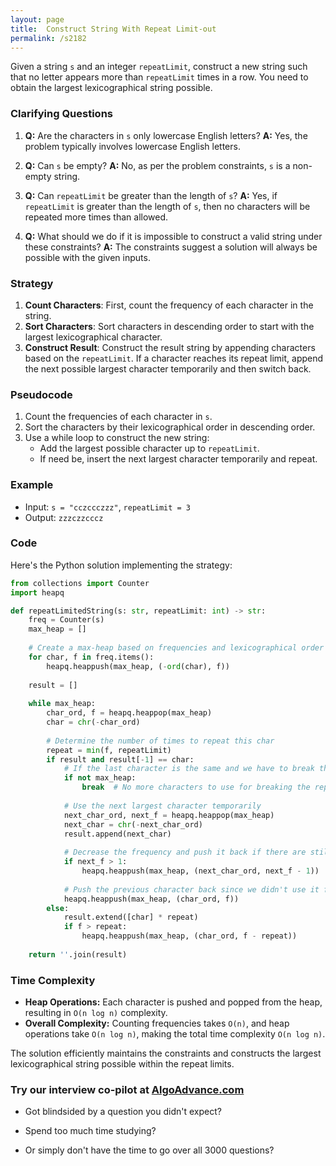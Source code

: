 ```yaml
---
layout: page
title:  Construct String With Repeat Limit-out
permalink: /s2182
---
```


Given a string `s` and an integer `repeatLimit`, construct a new string such that no letter appears more than `repeatLimit` times in a row. You need to obtain the largest lexicographical string possible. 

### Clarifying Questions

1. **Q:** Are the characters in `s` only lowercase English letters?
   **A:** Yes, the problem typically involves lowercase English letters.

2. **Q:** Can `s` be empty?
   **A:** No, as per the problem constraints, `s` is a non-empty string.

3. **Q:** Can `repeatLimit` be greater than the length of `s`?
   **A:** Yes, if `repeatLimit` is greater than the length of `s`, then no characters will be repeated more times than allowed.

4. **Q:** What should we do if it is impossible to construct a valid string under these constraints?
   **A:** The constraints suggest a solution will always be possible with the given inputs.

### Strategy

1. **Count Characters**: First, count the frequency of each character in the string.
2. **Sort Characters**: Sort characters in descending order to start with the largest lexicographical character.
3. **Construct Result**: Construct the result string by appending characters based on the `repeatLimit`. If a character reaches its repeat limit, append the next possible largest character temporarily and then switch back.

### Pseudocode

1. Count the frequencies of each character in `s`.
2. Sort the characters by their lexicographical order in descending order.
3. Use a while loop to construct the new string:
   - Add the largest possible character up to `repeatLimit`.
   - If need be, insert the next largest character temporarily and repeat.

### Example

- Input: `s = "cczccczzz"`, `repeatLimit = 3`
- Output: `zzzczzcccz`

### Code

Here's the Python solution implementing the strategy:

```python
from collections import Counter
import heapq

def repeatLimitedString(s: str, repeatLimit: int) -> str:
    freq = Counter(s)
    max_heap = []
    
    # Create a max-heap based on frequencies and lexicographical order
    for char, f in freq.items():
        heapq.heappush(max_heap, (-ord(char), f))
    
    result = []
    
    while max_heap:
        char_ord, f = heapq.heappop(max_heap)
        char = chr(-char_ord)
        
        # Determine the number of times to repeat this char
        repeat = min(f, repeatLimit)
        if result and result[-1] == char:
            # If the last character is the same and we have to break the limit
            if not max_heap:
                break  # No more characters to use for breaking the repetition
                
            # Use the next largest character temporarily
            next_char_ord, next_f = heapq.heappop(max_heap)
            next_char = chr(-next_char_ord)
            result.append(next_char)
            
            # Decrease the frequency and push it back if there are still some left
            if next_f > 1:
                heapq.heappush(max_heap, (next_char_ord, next_f - 1))
                
            # Push the previous character back since we didn't use it fully
            heapq.heappush(max_heap, (char_ord, f))
        else:
            result.extend([char] * repeat)
            if f > repeat:
                heapq.heappush(max_heap, (char_ord, f - repeat))
    
    return ''.join(result)
```

### Time Complexity

- **Heap Operations:** Each character is pushed and popped from the heap, resulting in `O(n log n)` complexity.
- **Overall Complexity:** Counting frequencies takes `O(n)`, and heap operations take `O(n log n)`, making the total time complexity `O(n log n)`.

The solution efficiently maintains the constraints and constructs the largest lexicographical string possible within the repeat limits.


### Try our interview co-pilot at [AlgoAdvance.com](https://algoAdvance.com)

- Got blindsided by a question you didn't expect?

- Spend too much time studying?

- Or simply don't have the time to go over all 3000 questions?

